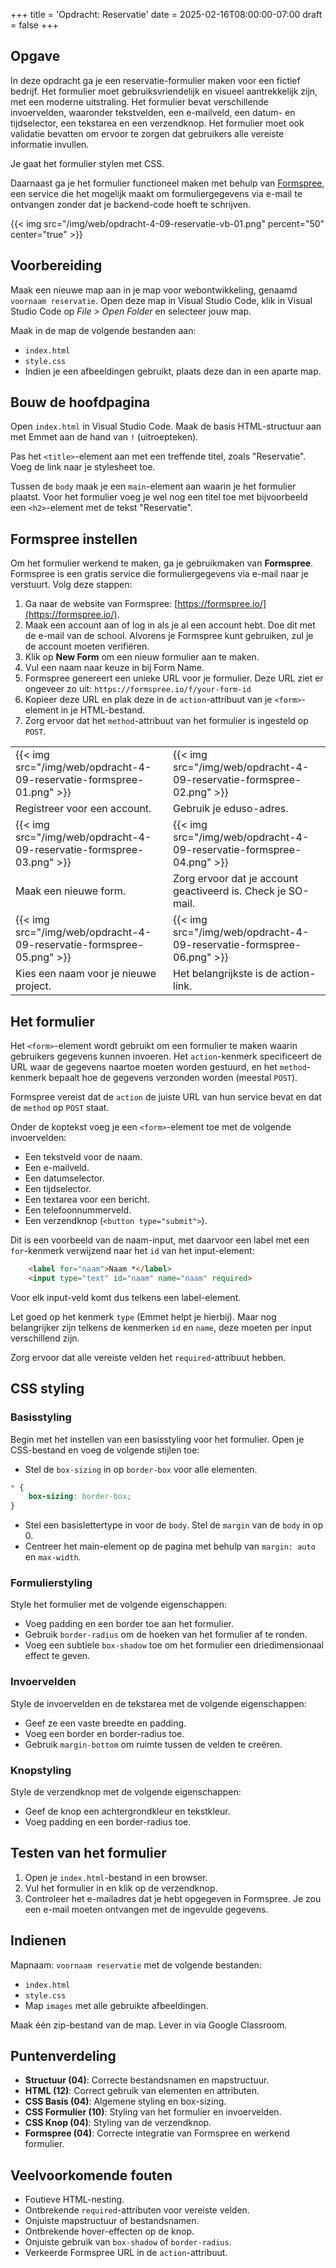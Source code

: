 +++
title = 'Opdracht: Reservatie'
date = 2025-02-16T08:00:00-07:00
draft = false
+++

## Opgave

In deze opdracht ga je een reservatie-formulier maken voor een fictief bedrijf. Het formulier moet gebruiksvriendelijk en visueel aantrekkelijk zijn, met een moderne uitstraling. Het formulier bevat verschillende invoervelden, waaronder tekstvelden, een e-mailveld, een datum- en tijdselector, een tekstarea en een verzendknop. Het formulier moet ook validatie bevatten om ervoor te zorgen dat gebruikers alle vereiste informatie invullen.

Je gaat het formulier stylen met CSS. 

Daarnaast ga je het formulier functioneel maken met behulp van [Formspree](https://formspree.io/), een service die het mogelijk maakt om formuliergegevens via e-mail te ontvangen zonder dat je backend-code hoeft te schrijven.

{{< img src="/img/web/opdracht-4-09-reservatie-vb-01.png" percent="50" center="true" >}}

## Voorbereiding

Maak een nieuwe map aan in je map voor webontwikkeling, genaamd `voornaam reservatie`. Open deze map in Visual Studio Code, klik in Visual Studio Code op *File > Open Folder* en selecteer jouw map.

Maak in de map de volgende bestanden aan:
- `index.html`
- `style.css`
- Indien je een afbeeldingen gebruikt, plaats deze dan in een aparte map.  

## Bouw de hoofdpagina

Open `index.html` in Visual Studio Code. Maak de basis HTML-structuur aan met Emmet aan de hand van `!` (uitroepteken). 

Pas het `<title>`-element aan met een treffende titel, zoals "Reservatie". Voeg de link naar je stylesheet toe. 

Tussen de `body` maak je een `main`-element aan waarin je het formulier plaatst. Voor het formulier voeg je wel nog een titel toe met bijvoorbeeld een `<h2>`-element met de tekst "Reservatie".

## Formspree instellen

Om het formulier werkend te maken, ga je gebruikmaken van **Formspree**. Formspree is een gratis service die formuliergegevens via e-mail naar je verstuurt. Volg deze stappen:

1. Ga naar de website van Formspree: [https://formspree.io/](https://formspree.io/).
2. Maak een account aan of log in als je al een account hebt. Doe dit met de e-mail van de school. Alvorens je Formspree kunt gebruiken, zul je de account moeten verifiëren. 
3. Klik op **New Form** om een nieuw formulier aan te maken.
4. Vul een naam naar keuze in bij Form Name. 
5. Formspree genereert een unieke URL voor je formulier. Deze URL ziet er ongeveer zo uit: `https://formspree.io/f/your-form-id`
6. Kopieer deze URL en plak deze in de `action`-attribuut van je `<form>`-element in je HTML-bestand. 
7. Zorg ervoor dat het `method`-attribuut van het formulier is ingesteld op `POST`.

| | |
|-|-|
|{{< img src="/img/web/opdracht-4-09-reservatie-formspree-01.png" >}}|{{< img src="/img/web/opdracht-4-09-reservatie-formspree-02.png" >}}|
|Registreer voor een account. |Gebruik je eduso-adres. |
|{{< img src="/img/web/opdracht-4-09-reservatie-formspree-03.png" >}}|{{< img src="/img/web/opdracht-4-09-reservatie-formspree-04.png" >}}|
|Maak een nieuwe form. |Zorg ervoor dat je account geactiveerd is. Check je SO-mail.|
|{{< img src="/img/web/opdracht-4-09-reservatie-formspree-05.png" >}}|{{< img src="/img/web/opdracht-4-09-reservatie-formspree-06.png" >}}|
|Kies een naam voor je nieuwe project. |Het belangrijkste is de action-link. |

## Het formulier

Het `<form>`-element wordt gebruikt om een formulier te maken waarin gebruikers gegevens kunnen invoeren. Het `action`-kenmerk specificeert de URL waar de gegevens naartoe moeten worden gestuurd, en het `method`-kenmerk bepaalt hoe de gegevens verzonden worden (meestal `POST`). 

Formspree vereist dat de `action` de juiste URL van hun service bevat en dat de `method` op `POST` staat.

Onder de koptekst voeg je een `<form>`-element toe met de volgende invoervelden:
- Een tekstveld voor de naam.
- Een e-mailveld.
- Een datumselector.
- Een tijdselector.
- Een textarea voor een bericht.
- Een telefoonnummerveld.
- Een verzendknop (`<button type="submit">`).

Dit is een voorbeeld van de naam-input, met daarvoor een label met een `for`-kenmerk verwijzend naar het `id` van het input-element:
```html
    <label for="naam">Naam *</label>
    <input type="text" id="naam" name="naam" required>

```

Voor elk input-veld komt dus telkens een label-element. 

Let goed op het kenmerk `type` (Emmet helpt je hierbij). Maar nog belangrijker zijn telkens de kenmerken `id` en `name`, deze moeten per input verschillend zijn. 

Zorg ervoor dat alle vereiste velden het `required`-attribuut hebben.

## CSS styling

### Basisstyling

Begin met het instellen van een basisstyling voor het formulier. Open je CSS-bestand en voeg de volgende stijlen toe:

- Stel de `box-sizing` in op `border-box` voor alle elementen.

```css
* {
    box-sizing: border-box;
}

```

- Stel een basislettertype in voor de `body`. Stel de `margin` van de `body` in op 0.
- Centreer het main-element op de pagina met behulp van `margin: auto` en `max-width`.

### Formulierstyling

Style het formulier met de volgende eigenschappen:

- Voeg padding en een border toe aan het formulier.
- Gebruik `border-radius` om de hoeken van het formulier af te ronden.
- Voeg een subtiele `box-shadow` toe om het formulier een driedimensionaal effect te geven.

### Invoervelden

Style de invoervelden en de tekstarea met de volgende eigenschappen:

- Geef ze een vaste breedte en padding.
- Voeg een border en border-radius toe.
- Gebruik `margin-bottom` om ruimte tussen de velden te creëren.

### Knopstyling

Style de verzendknop met de volgende eigenschappen:

- Geef de knop een achtergrondkleur en tekstkleur.
- Voeg padding en een border-radius toe.

## Testen van het formulier

1. Open je `index.html`-bestand in een browser.
2. Vul het formulier in en klik op de verzendknop.
3. Controleer het e-mailadres dat je hebt opgegeven in Formspree. Je zou een e-mail moeten ontvangen met de ingevulde gegevens.

## Indienen

Mapnaam: `voornaam reservatie` met de volgende bestanden:
- `index.html`
- `style.css`
- Map `images` met alle gebruikte afbeeldingen.

Maak één zip-bestand van de map. Lever in via Google Classroom.

## Puntenverdeling

- **Structuur (04)**: Correcte bestandsnamen en mapstructuur.
- **HTML (12)**: Correct gebruik van elementen en attributen.
- **CSS Basis (04)**: Algemene styling en box-sizing.
- **CSS Formulier (10)**: Styling van het formulier en invoervelden.
- **CSS Knop (04)**: Styling van de verzendknop.
- **Formspree (04)**: Correcte integratie van Formspree en werkend formulier.

## Veelvoorkomende fouten

- Foutieve HTML-nesting.
- Ontbrekende `required`-attributen voor vereiste velden.
- Onjuiste mapstructuur of bestandsnamen.
- Ontbrekende hover-effecten op de knop.
- Onjuiste gebruik van `box-shadow` of `border-radius`.
- Verkeerde Formspree URL in de `action`-attribuut.